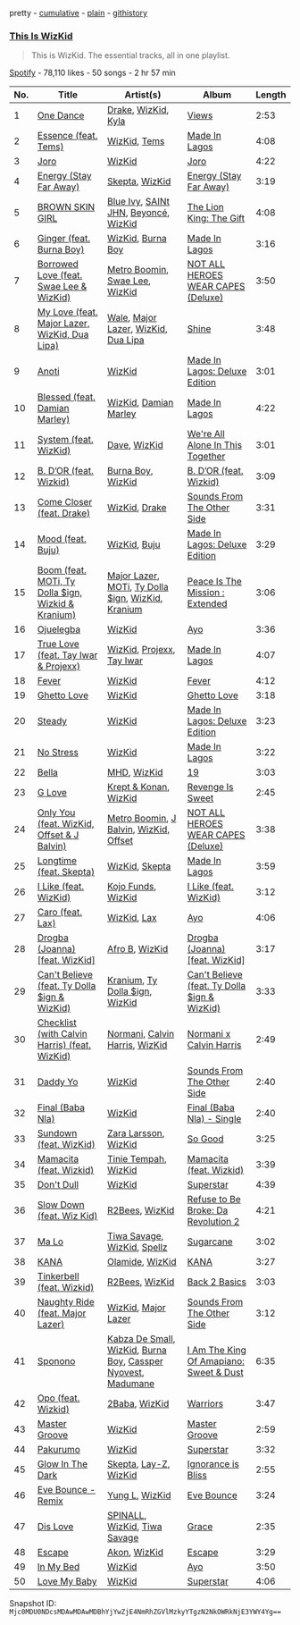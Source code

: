 pretty - [cumulative](/playlists/cumulative/37i9dQZF1DZ06evO21rV4I.md) - [plain](/playlists/plain/37i9dQZF1DZ06evO21rV4I) - [githistory](https://github.githistory.xyz/mackorone/spotify-playlist-archive/blob/main/playlists/plain/37i9dQZF1DZ06evO21rV4I)

### [This Is WizKid](https://open.spotify.com/playlist/37i9dQZF1DZ06evO21rV4I)

> This is WizKid\. The essential tracks, all in one playlist.

[Spotify](https://open.spotify.com/user/spotify) - 78,110 likes - 50 songs - 2 hr 57 min

| No. | Title | Artist(s) | Album | Length |
|---|---|---|---|---|
| 1 | [One Dance](https://open.spotify.com/track/1zi7xx7UVEFkmKfv06H8x0) | [Drake](https://open.spotify.com/artist/3TVXtAsR1Inumwj472S9r4), [WizKid](https://open.spotify.com/artist/3tVQdUvClmAT7URs9V3rsp), [Kyla](https://open.spotify.com/artist/77DAFfvm3O9zT5dIoG0eIO) | [Views](https://open.spotify.com/album/40GMAhriYJRO1rsY4YdrZb) | 2:53 |
| 2 | [Essence \(feat\. Tems\)](https://open.spotify.com/track/5FG7Tl93LdH117jEKYl3Cm) | [WizKid](https://open.spotify.com/artist/3tVQdUvClmAT7URs9V3rsp), [Tems](https://open.spotify.com/artist/687cZJR45JO7jhk1LHIbgq) | [Made In Lagos](https://open.spotify.com/album/6HpMdN52TfJAwVbmkrFeBN) | 4:08 |
| 3 | [Joro](https://open.spotify.com/track/3Yt1ovsh3v3VEzRuhI1TL5) | [WizKid](https://open.spotify.com/artist/3tVQdUvClmAT7URs9V3rsp) | [Joro](https://open.spotify.com/album/1Mj4mLvCC9P4b167keUsRh) | 4:22 |
| 4 | [Energy \(Stay Far Away\)](https://open.spotify.com/track/11RIJRbBfyLlJut96itSFd) | [Skepta](https://open.spotify.com/artist/2p1fiYHYiXz9qi0JJyxBzN), [WizKid](https://open.spotify.com/artist/3tVQdUvClmAT7URs9V3rsp) | [Energy \(Stay Far Away\)](https://open.spotify.com/album/6c2FMAZeFKi8pui6dlZqXB) | 3:19 |
| 5 | [BROWN SKIN GIRL](https://open.spotify.com/track/0B3FovCVaGKS5w1FTidEUP) | [Blue Ivy](https://open.spotify.com/artist/3XV0lFzNs8BCTwhJTcMiBr), [SAINt JHN](https://open.spotify.com/artist/0H39MdGGX6dbnnQPt6NQkZ), [Beyoncé](https://open.spotify.com/artist/6vWDO969PvNqNYHIOW5v0m), [WizKid](https://open.spotify.com/artist/3tVQdUvClmAT7URs9V3rsp) | [The Lion King: The Gift](https://open.spotify.com/album/552zi1M53PQAX5OH4FIdTx) | 4:08 |
| 6 | [Ginger \(feat\. Burna Boy\)](https://open.spotify.com/track/51mLQ3w7yR7vjdSTFLWaY5) | [WizKid](https://open.spotify.com/artist/3tVQdUvClmAT7URs9V3rsp), [Burna Boy](https://open.spotify.com/artist/3wcj11K77LjEY1PkEazffa) | [Made In Lagos](https://open.spotify.com/album/6HpMdN52TfJAwVbmkrFeBN) | 3:16 |
| 7 | [Borrowed Love \(feat\. Swae Lee & WizKid\)](https://open.spotify.com/track/0NA5xAtDra50d0Lfs2uvoh) | [Metro Boomin](https://open.spotify.com/artist/0iEtIxbK0KxaSlF7G42ZOp), [Swae Lee](https://open.spotify.com/artist/1zNqQNIdeOUZHb8zbZRFMX), [WizKid](https://open.spotify.com/artist/3tVQdUvClmAT7URs9V3rsp) | [NOT ALL HEROES WEAR CAPES \(Deluxe\)](https://open.spotify.com/album/3IO8IPjwXuzPJnoaqkwYrj) | 3:50 |
| 8 | [My Love \(feat\. Major Lazer, WizKid, Dua Lipa\)](https://open.spotify.com/track/7rfiXyFb5M9BqdkvKvVEiB) | [Wale](https://open.spotify.com/artist/67nwj3Y5sZQLl72VNUHEYE), [Major Lazer](https://open.spotify.com/artist/738wLrAtLtCtFOLvQBXOXp), [WizKid](https://open.spotify.com/artist/3tVQdUvClmAT7URs9V3rsp), [Dua Lipa](https://open.spotify.com/artist/6M2wZ9GZgrQXHCFfjv46we) | [Shine](https://open.spotify.com/album/3X1Ljgkvf2cLwi8mMjhvKy) | 3:48 |
| 9 | [Anoti](https://open.spotify.com/track/60lUecrFeE2t6QMJ1Nmsve) | [WizKid](https://open.spotify.com/artist/3tVQdUvClmAT7URs9V3rsp) | [Made In Lagos: Deluxe Edition](https://open.spotify.com/album/6bCs4XCCkm9cTwlswlu0VD) | 3:01 |
| 10 | [Blessed \(feat\. Damian Marley\)](https://open.spotify.com/track/3QO1m6i0nsrp8aOnapvbkx) | [WizKid](https://open.spotify.com/artist/3tVQdUvClmAT7URs9V3rsp), [Damian Marley](https://open.spotify.com/artist/3QJzdZJYIAcoET1GcfpNGi) | [Made In Lagos](https://open.spotify.com/album/6HpMdN52TfJAwVbmkrFeBN) | 4:22 |
| 11 | [System \(feat\. WizKid\)](https://open.spotify.com/track/5gOtq0sKU24ZF8hnXlSp1V) | [Dave](https://open.spotify.com/artist/6Ip8FS7vWT1uKkJSweANQK), [WizKid](https://open.spotify.com/artist/3tVQdUvClmAT7URs9V3rsp) | [We're All Alone In This Together](https://open.spotify.com/album/6HwzIlrCDq3WF9vMq8meqG) | 3:01 |
| 12 | [B\. D’OR \(feat\. Wizkid\)](https://open.spotify.com/track/3ketN3dth18vSJ1T3HIztN) | [Burna Boy](https://open.spotify.com/artist/3wcj11K77LjEY1PkEazffa), [WizKid](https://open.spotify.com/artist/3tVQdUvClmAT7URs9V3rsp) | [B\. D’OR \(feat\. Wizkid\)](https://open.spotify.com/album/2Nwv16YY4xo8Jm4TVm54i9) | 3:09 |
| 13 | [Come Closer \(feat\. Drake\)](https://open.spotify.com/track/2zYs4BonN2ydkbrRk333SN) | [WizKid](https://open.spotify.com/artist/3tVQdUvClmAT7URs9V3rsp), [Drake](https://open.spotify.com/artist/3TVXtAsR1Inumwj472S9r4) | [Sounds From The Other Side](https://open.spotify.com/album/2yUhcn7kF408KjNVuMwV2P) | 3:31 |
| 14 | [Mood \(feat\. Buju\)](https://open.spotify.com/track/6jdTkoEaer7XNGSblczoSu) | [WizKid](https://open.spotify.com/artist/3tVQdUvClmAT7URs9V3rsp), [Buju](https://open.spotify.com/artist/3zaDigUwjHvjOkSn0NDf9x) | [Made In Lagos: Deluxe Edition](https://open.spotify.com/album/6bCs4XCCkm9cTwlswlu0VD) | 3:29 |
| 15 | [Boom \(feat\. MOTi, Ty Dolla $ign, Wizkid & Kranium\)](https://open.spotify.com/track/6kBXZ8j8IuJeRjb6kV6fol) | [Major Lazer](https://open.spotify.com/artist/738wLrAtLtCtFOLvQBXOXp), [MOTi](https://open.spotify.com/artist/1vo8zHmO1KzkuU9Xxh6J7W), [Ty Dolla $ign](https://open.spotify.com/artist/7c0XG5cIJTrrAgEC3ULPiq), [WizKid](https://open.spotify.com/artist/3tVQdUvClmAT7URs9V3rsp), [Kranium](https://open.spotify.com/artist/1LKo6ZA3RNvKtLa6zDu32S) | [Peace Is The Mission : Extended](https://open.spotify.com/album/2U0b5MfkMUgzdvRUI69mya) | 3:06 |
| 16 | [Ojuelegba](https://open.spotify.com/track/6cTLhp8a39TClL2iqGpPVc) | [WizKid](https://open.spotify.com/artist/3tVQdUvClmAT7URs9V3rsp) | [Ayo](https://open.spotify.com/album/2O8egayngzl1fm5dcE4VX9) | 3:36 |
| 17 | [True Love \(feat\. Tay Iwar & Projexx\)](https://open.spotify.com/track/4204hwPYuToiuSunPFUoML) | [WizKid](https://open.spotify.com/artist/3tVQdUvClmAT7URs9V3rsp), [Projexx](https://open.spotify.com/artist/2DFzMI8SSWPYBBSxVF7b2N), [Tay Iwar](https://open.spotify.com/artist/0iqznAW9pzZ7KOjx8aCMWo) | [Made In Lagos](https://open.spotify.com/album/6HpMdN52TfJAwVbmkrFeBN) | 4:07 |
| 18 | [Fever](https://open.spotify.com/track/5mN3xSyvCmFy1jkdA98IfS) | [WizKid](https://open.spotify.com/artist/3tVQdUvClmAT7URs9V3rsp) | [Fever](https://open.spotify.com/album/5KBalcanPNHMGSNkyE7HG2) | 4:12 |
| 19 | [Ghetto Love](https://open.spotify.com/track/4lzkcjVC7xT3HBIg2PjJ30) | [WizKid](https://open.spotify.com/artist/3tVQdUvClmAT7URs9V3rsp) | [Ghetto Love](https://open.spotify.com/album/2HEw2wkLTBWlbk8lGSqnY2) | 3:18 |
| 20 | [Steady](https://open.spotify.com/track/6mAdcIFP25eb37HjkzglSh) | [WizKid](https://open.spotify.com/artist/3tVQdUvClmAT7URs9V3rsp) | [Made In Lagos: Deluxe Edition](https://open.spotify.com/album/6bCs4XCCkm9cTwlswlu0VD) | 3:23 |
| 21 | [No Stress](https://open.spotify.com/track/5C3vZiMOn2KHMbNQOhL6oQ) | [WizKid](https://open.spotify.com/artist/3tVQdUvClmAT7URs9V3rsp) | [Made In Lagos](https://open.spotify.com/album/6HpMdN52TfJAwVbmkrFeBN) | 3:22 |
| 22 | [Bella](https://open.spotify.com/track/0O4XHiuVt3dBaOzSI49BtF) | [MHD](https://open.spotify.com/artist/4WnAHZz1pgl8hus8hidIRV), [WizKid](https://open.spotify.com/artist/3tVQdUvClmAT7URs9V3rsp) | [19](https://open.spotify.com/album/2RyStD6P60MtZWqq23c1xw) | 3:03 |
| 23 | [G Love](https://open.spotify.com/track/2uuAE79hwuYDzEI20wDRpy) | [Krept & Konan](https://open.spotify.com/artist/31lnFZEM6ysvjOx59VyxRE), [WizKid](https://open.spotify.com/artist/3tVQdUvClmAT7URs9V3rsp) | [Revenge Is Sweet](https://open.spotify.com/album/352aXyfcekSqY1ZvC0jrBe) | 2:45 |
| 24 | [Only You \(feat\. WizKid, Offset & J Balvin\)](https://open.spotify.com/track/3XFwOQU8wxXWl8Rxj3lrOi) | [Metro Boomin](https://open.spotify.com/artist/0iEtIxbK0KxaSlF7G42ZOp), [J Balvin](https://open.spotify.com/artist/1vyhD5VmyZ7KMfW5gqLgo5), [WizKid](https://open.spotify.com/artist/3tVQdUvClmAT7URs9V3rsp), [Offset](https://open.spotify.com/artist/4DdkRBBYG6Yk9Ka8tdJ9BW) | [NOT ALL HEROES WEAR CAPES \(Deluxe\)](https://open.spotify.com/album/3IO8IPjwXuzPJnoaqkwYrj) | 3:38 |
| 25 | [Longtime \(feat\. Skepta\)](https://open.spotify.com/track/1JiR4RJaZlbZ5b3HG8jkeL) | [WizKid](https://open.spotify.com/artist/3tVQdUvClmAT7URs9V3rsp), [Skepta](https://open.spotify.com/artist/2p1fiYHYiXz9qi0JJyxBzN) | [Made In Lagos](https://open.spotify.com/album/6HpMdN52TfJAwVbmkrFeBN) | 3:59 |
| 26 | [I Like \(feat\. WizKid\)](https://open.spotify.com/track/5s7j77zpP6e9uz2Q1DU851) | [Kojo Funds](https://open.spotify.com/artist/2o9hRZ3xI27UQpHT61A4Mm), [WizKid](https://open.spotify.com/artist/3tVQdUvClmAT7URs9V3rsp) | [I Like \(feat\. WizKid\)](https://open.spotify.com/album/7b57oWMZmdG8wjwjtRiKSO) | 3:12 |
| 27 | [Caro \(feat\. Lax\)](https://open.spotify.com/track/75u7OvDfLHg0574MoNQhyd) | [WizKid](https://open.spotify.com/artist/3tVQdUvClmAT7URs9V3rsp), [Lax](https://open.spotify.com/artist/4wF8zhjCwuSH0tsIkUVenr) | [Ayo](https://open.spotify.com/album/2O8egayngzl1fm5dcE4VX9) | 4:06 |
| 28 | [Drogba \(Joanna\) \[feat\. WizKid\]](https://open.spotify.com/track/5Z3H2xgKsw5Sa3p0MGAVnT) | [Afro B](https://open.spotify.com/artist/7oMRcCu0OYSCtCyS3P37iC), [WizKid](https://open.spotify.com/artist/3tVQdUvClmAT7URs9V3rsp) | [Drogba \(Joanna\) \[feat\. WizKid\]](https://open.spotify.com/album/1YNTbT0uHszzYnMeUIUHCk) | 3:17 |
| 29 | [Can't Believe \(feat\. Ty Dolla $ign & WizKid\)](https://open.spotify.com/track/10C1ZwdAwSEmMeYAFvuTtv) | [Kranium](https://open.spotify.com/artist/1LKo6ZA3RNvKtLa6zDu32S), [Ty Dolla $ign](https://open.spotify.com/artist/7c0XG5cIJTrrAgEC3ULPiq), [WizKid](https://open.spotify.com/artist/3tVQdUvClmAT7URs9V3rsp) | [Can't Believe \(feat\. Ty Dolla $ign & WizKid\)](https://open.spotify.com/album/7fvnfIXtw00lgcCncIhoJv) | 3:33 |
| 30 | [Checklist \(with Calvin Harris\) \(feat\. WizKid\)](https://open.spotify.com/track/5xesHO6GLWTrjsKOjAXRmf) | [Normani](https://open.spotify.com/artist/2cWZOOzeOm4WmBJRnD5R7I), [Calvin Harris](https://open.spotify.com/artist/7CajNmpbOovFoOoasH2HaY), [WizKid](https://open.spotify.com/artist/3tVQdUvClmAT7URs9V3rsp) | [Normani x Calvin Harris](https://open.spotify.com/album/2D4xMG9wNWT3D2JZiVqLNe) | 2:49 |
| 31 | [Daddy Yo](https://open.spotify.com/track/2hKLu5akQZ9BbrCQVXM2cZ) | [WizKid](https://open.spotify.com/artist/3tVQdUvClmAT7URs9V3rsp) | [Sounds From The Other Side](https://open.spotify.com/album/2yUhcn7kF408KjNVuMwV2P) | 2:40 |
| 32 | [Final \(Baba Nla\)](https://open.spotify.com/track/5bPpNuK3qgt1UbI18QEUYx) | [WizKid](https://open.spotify.com/artist/3tVQdUvClmAT7URs9V3rsp) | [Final \(Baba Nla\) \- Single](https://open.spotify.com/album/3PhMIu5CI6S79XdmXzou4t) | 2:40 |
| 33 | [Sundown \(feat\. WizKid\)](https://open.spotify.com/track/1yQ8woSt5tJ7pGJyQGuc2q) | [Zara Larsson](https://open.spotify.com/artist/1Xylc3o4UrD53lo9CvFvVg), [WizKid](https://open.spotify.com/artist/3tVQdUvClmAT7URs9V3rsp) | [So Good](https://open.spotify.com/album/5YLRVHDVRw3QqWbeTGpC5B) | 3:25 |
| 34 | [Mamacita \(feat\. Wizkid\)](https://open.spotify.com/track/5lZ8wDFNEFnFq3ahC08yBX) | [Tinie Tempah](https://open.spotify.com/artist/0Tob4H0FLtEONHU1MjpUEp), [WizKid](https://open.spotify.com/artist/3tVQdUvClmAT7URs9V3rsp) | [Mamacita \(feat\. Wizkid\)](https://open.spotify.com/album/5MLHZ8Z3GltBClK999iEEb) | 3:39 |
| 35 | [Don't Dull](https://open.spotify.com/track/6C6xlP5zYRhYSNI5ORl6Wd) | [WizKid](https://open.spotify.com/artist/3tVQdUvClmAT7URs9V3rsp) | [Superstar](https://open.spotify.com/album/4o0rVyqZMIvO3PCgbchcgo) | 4:39 |
| 36 | [Slow Down \(feat\. Wiz Kid\)](https://open.spotify.com/track/4voOsb8qpJ569JaMiGAyrl) | [R2Bees](https://open.spotify.com/artist/0LFsP7WPfu5inz9a1amcE4), [WizKid](https://open.spotify.com/artist/3tVQdUvClmAT7URs9V3rsp) | [Refuse to Be Broke: Da Revolution 2](https://open.spotify.com/album/1ERZOMokw1NKzB47dfarQ7) | 4:21 |
| 37 | [Ma Lo](https://open.spotify.com/track/6U9jxxdQ6TNzjshIpwWMTf) | [Tiwa Savage](https://open.spotify.com/artist/1hNaHKp2Za5YdOAG0WnRbc), [WizKid](https://open.spotify.com/artist/3tVQdUvClmAT7URs9V3rsp), [Spellz](https://open.spotify.com/artist/5fOppW3chS7Mz6MAoFaN7J) | [Sugarcane](https://open.spotify.com/album/15Sj69bAIyYGBLuh1UhZKo) | 3:02 |
| 38 | [KANA](https://open.spotify.com/track/3uTe5oVxtAO1cnsJm4uFCJ) | [Olamide](https://open.spotify.com/artist/4ovtyvs7j1jSmwhkBGHqSr), [WizKid](https://open.spotify.com/artist/3tVQdUvClmAT7URs9V3rsp) | [KANA](https://open.spotify.com/album/7atwkbkL6GTv6w3ksI1BYC) | 3:27 |
| 39 | [Tinkerbell \(feat\. Wizkid\)](https://open.spotify.com/track/0tBpxTpcKDamZkjfHqVCEC) | [R2Bees](https://open.spotify.com/artist/0LFsP7WPfu5inz9a1amcE4), [WizKid](https://open.spotify.com/artist/3tVQdUvClmAT7URs9V3rsp) | [Back 2 Basics](https://open.spotify.com/album/35NrBizEFZV3nxcccD42XB) | 3:03 |
| 40 | [Naughty Ride \(feat\. Major Lazer\)](https://open.spotify.com/track/0erJdrkQUJlA7nbtn1qxQR) | [WizKid](https://open.spotify.com/artist/3tVQdUvClmAT7URs9V3rsp), [Major Lazer](https://open.spotify.com/artist/738wLrAtLtCtFOLvQBXOXp) | [Sounds From The Other Side](https://open.spotify.com/album/2yUhcn7kF408KjNVuMwV2P) | 3:12 |
| 41 | [Sponono](https://open.spotify.com/track/5T6wd1ScvJGSz17zMCugW0) | [Kabza De Small](https://open.spotify.com/artist/1bNjWBFWsAAzZSR59lRdpR), [WizKid](https://open.spotify.com/artist/3tVQdUvClmAT7URs9V3rsp), [Burna Boy](https://open.spotify.com/artist/3wcj11K77LjEY1PkEazffa), [Cassper Nyovest](https://open.spotify.com/artist/18CJ8k3h2Rggioow01dlwP), [Madumane](https://open.spotify.com/artist/3kyJLSOihpXaaR1NBK42pd) | [I Am The King Of Amapiano: Sweet & Dust](https://open.spotify.com/album/5YiIm4cWzk8dDshWB179mE) | 6:35 |
| 42 | [Opo \(feat\. Wizkid\)](https://open.spotify.com/track/1aPT4OyFWsqPp004pH2DuY) | [2Baba](https://open.spotify.com/artist/2n4DcAtRMvfyRX3ljeC8Kp), [WizKid](https://open.spotify.com/artist/3tVQdUvClmAT7URs9V3rsp) | [Warriors](https://open.spotify.com/album/5NqcaCfak06QPIY7gXFnsK) | 3:47 |
| 43 | [Master Groove](https://open.spotify.com/track/6NynQjhojcFZ9iYhuezO6B) | [WizKid](https://open.spotify.com/artist/3tVQdUvClmAT7URs9V3rsp) | [Master Groove](https://open.spotify.com/album/6533uOhO0WDdMzgsd8LWyK) | 2:59 |
| 44 | [Pakurumo](https://open.spotify.com/track/5YgyvTZmdkIfFOnj8ri8mZ) | [WizKid](https://open.spotify.com/artist/3tVQdUvClmAT7URs9V3rsp) | [Superstar](https://open.spotify.com/album/4o0rVyqZMIvO3PCgbchcgo) | 3:32 |
| 45 | [Glow In The Dark](https://open.spotify.com/track/0kmxWw7KjktV4V1ZpbOeru) | [Skepta](https://open.spotify.com/artist/2p1fiYHYiXz9qi0JJyxBzN), [Lay\-Z](https://open.spotify.com/artist/0wjb0t7aYMuIwyuXnPOilh), [WizKid](https://open.spotify.com/artist/3tVQdUvClmAT7URs9V3rsp) | [Ignorance is Bliss](https://open.spotify.com/album/22zpCX6Nb9ppOVklalvGec) | 2:55 |
| 46 | [Eve Bounce \- Remix](https://open.spotify.com/track/70XKM6b0oyRXMSagZABK5v) | [Yung L](https://open.spotify.com/artist/5jW1p6bav4DYihIHewKBCq), [WizKid](https://open.spotify.com/artist/3tVQdUvClmAT7URs9V3rsp) | [Eve Bounce](https://open.spotify.com/album/715RAdaas5D9Fx38E9blPJ) | 3:24 |
| 47 | [Dis Love](https://open.spotify.com/track/4yF6ykrqb0iDtMjPtQMG8O) | [SPINALL](https://open.spotify.com/artist/2NtQA3PY9chI8l65ejZLTP), [WizKid](https://open.spotify.com/artist/3tVQdUvClmAT7URs9V3rsp), [Tiwa Savage](https://open.spotify.com/artist/1hNaHKp2Za5YdOAG0WnRbc) | [Grace](https://open.spotify.com/album/5POlBPtjdKCxmJQBXw191I) | 2:35 |
| 48 | [Escape](https://open.spotify.com/track/0o5WUKlwttAkORRkVcOOqL) | [Akon](https://open.spotify.com/artist/0z4gvV4rjIZ9wHck67ucSV), [WizKid](https://open.spotify.com/artist/3tVQdUvClmAT7URs9V3rsp) | [Escape](https://open.spotify.com/album/3xnSra5dUSn71dn8xSKRLT) | 3:29 |
| 49 | [In My Bed](https://open.spotify.com/track/4yFQ8dqrFKghN8uGfQoUca) | [WizKid](https://open.spotify.com/artist/3tVQdUvClmAT7URs9V3rsp) | [Ayo](https://open.spotify.com/album/2O8egayngzl1fm5dcE4VX9) | 3:50 |
| 50 | [Love My Baby](https://open.spotify.com/track/4kmE1PtvaPTK00AKCpN19V) | [WizKid](https://open.spotify.com/artist/3tVQdUvClmAT7URs9V3rsp) | [Superstar](https://open.spotify.com/album/4o0rVyqZMIvO3PCgbchcgo) | 4:06 |

Snapshot ID: `Mjc0MDU0NDcsMDAwMDAwMDBhYjYwZjE4NmRhZGVlMzkyYTgzN2NkOWRkNjE3YWY4Yg==`